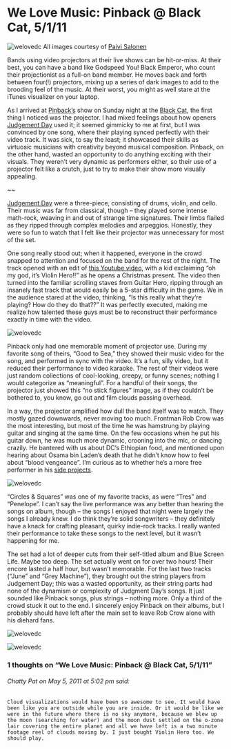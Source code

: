 # We Love Music: Pinback @ Black Cat, 5/1/11

![welovedc](/images/5681928573_0002d40da1_o.jpg "Pinback @BlackCatDC-16")
All images courtesy of [Paivi Salonen](http://www.flickr.com/photos/spiggycat/sets/72157626510473335/)

Bands using video projectors at their live shows can be hit-or-miss. At their best, you can have a band like Godspeed You! Black Emperor, who count their projectionist as a full-on band member. He moves back and forth between four(!) projectors, mixing up a series of dark images to add to the brooding feel of the music. At their worst, you might as well stare at the iTunes visualizer on your laptop.

As I arrived at [Pinback’s](http://www.pinback.com/) show on Sunday night at the [Black Cat](http://blackcatdc.com/), the first thing I noticed was the projector. I had mixed feelings about how openers [Judgement Day](http://www.stringmetal.com/judgementday/) used it; it seemed gimmicky to me at first, but I was convinced by one song, where their playing synced perfectly with their video track. It was sick, to say the least; it showcased their skills as virtuosic musicians with creativity beyond musical composition. Pinback, on the other hand, wasted an opportunity to do anything exciting with their visuals. They weren’t very dynamic as performers either, so their use of a projector felt like a crutch, just to try to make their show more visually appealing.

~~

[Judgement Day](http://www.stringmetal.com/judgementday/) were a three-piece, consisting of drums, violin, and cello. Their music was far from classical, though – they played some intense math-rock, weaving in and out of strange time signatures. Their limbs flailed as they ripped through complex melodies and arpeggios. Honestly, they were so fun to watch that I felt like their projector was unnecessary for most of the set.

One song really stood out; when it happened, everyone in the crowd snapped to attention and focused on the band for the rest of the night. The track opened with an edit of [this Youtube video](http://www.youtube.com/watch?v=pFlcqWQVVuU), with a kid exclaiming “oh my god, it’s Violin Hero!!” as he opens a Christmas present. The video then turned into the familiar scrolling staves from Guitar Hero, ripping through an insanely fast track that would easily be a 5-star difficulty in the game. We in the audience stared at the video, thinking, “Is this really what they’re playing? How do they do that??” It was perfectly executed, making me realize how talented these guys must be to reconstruct their performance exactly in time with the video.

![welovedc](/images/5681924521_01cddd1d8d_o.jpg "Pinback @BlackCatDC-2")

Pinback only had one memorable moment of projector use. During my favorite song of theirs, “Good to Sea,” they showed their music video for the song, and performed in sync with the video. It’s a fun, silly video, but it reduced their performance to video karaoke. The rest of their videos were just random collections of cool-looking, creepy, or funny scenes; nothing I would categorize as “meaningful”. For a handful of their songs, the projector just showed this “no stick figures” image, as if they couldn’t be bothered to, you know, go out and film clouds passing overhead.

In a way, the projector amplified how dull the band itself was to watch. They mostly gazed downwards, never moving too much. Frontman Rob Crow was the most interesting, but most of the time he was hamstrung by playing guitar and singing at the same time. On the few occasions when he put his guitar down, he was much more dynamic, crooning into the mic, or dancing crazily. He bantered with us about DC’s Ethiopian food, and mentioned upon hearing about Osama bin Laden’s death that he didn’t know how to feel about “blood vengeance”. I’m curious as to whether he’s a more free performer in his [side projects](http://www.myspace.com/goblincock).

![welovedc](/images/5681927353_ef86cf9f28_o.jpg "Pinback @BlackCatDC-12")

“Circles & Squares” was one of my favorite tracks, as were “Tres” and “Penelope”. I can’t say the live performance was any better than hearing the songs on album, though – the songs I enjoyed that night were largely the songs I already knew. I do think they’re solid songwriters – they definitely have a knack for crafting pleasant, quirky indie-rock tracks. I really wanted their performance to take these songs to the next level, but it wasn’t happening for me.

The set had a lot of deeper cuts from their self-titled album and Blue Screen Life. Maybe too deep. The set actually went on for over two hours! Their encore lasted a half hour, but wasn’t memorable. For the last two tracks (“June” and “Grey Machine”), they brought out the string players from Judgement Day; this was a wasted opportunity, as their string parts had none of the dynamism or complexity of Judgment Day’s songs. It just sounded like Pinback songs, plus strings – nothing more. Only a third of the crowd stuck it out to the end. I sincerely enjoy Pinback on their albums, but I probably should have left after the main set to leave Rob Crow alone with his diehard fans.

![welovedc](/images/5681928825_ecd7e1bcdb_o.jpg "Pinback @BlackCatDC-17")

![welovedc](/images/5681929611_e3df50b015_o.jpg "Pinback @BlackCatDC-20")

### 1 thoughts on “We Love Music: Pinback @ Black Cat, 5/1/11”

###### Chatty Pat on May 5, 2011 at 5:02 pm said:
    Cloud visualizations would have been so awesome to see. It would have been like you are outside while you are inside. Or it would be like we were in the future where there is no sky anymore, because we blew up the moon (searching for water) and the moon dust settled on the o-zone lair covering the entire planet and all we have left is a two minute footage reel of clouds moving by. I just bought Violin Hero too. We should play.
